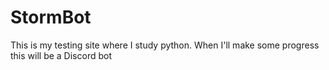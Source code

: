 # StormBot
This is my testing site where I study python. When I'll make some progress this will be a Discord bot
